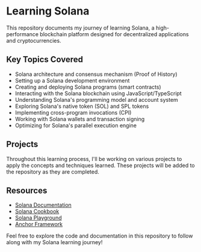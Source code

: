 # Learning Solana

This repository documents my journey of learning Solana, a high-performance blockchain platform designed for decentralized applications and cryptocurrencies.

## Key Topics Covered

- Solana architecture and consensus mechanism (Proof of History)
- Setting up a Solana development environment
- Creating and deploying Solana programs (smart contracts)
- Interacting with the Solana blockchain using JavaScript/TypeScript
- Understanding Solana's programming model and account system
- Exploring Solana's native token (SOL) and SPL tokens
- Implementing cross-program invocations (CPI)
- Working with Solana wallets and transaction signing
- Optimizing for Solana's parallel execution engine

## Projects

Throughout this learning process, I'll be working on various projects to apply the concepts and techniques learned. These projects will be added to the repository as they are completed.

## Resources

- [Solana Documentation](https://docs.solana.com/)
- [Solana Cookbook](https://solanacookbook.com/)
- [Solana Playground](https://playground.solana.com/)
- [Anchor Framework](https://project-serum.github.io/anchor/)

Feel free to explore the code and documentation in this repository to follow along with my Solana learning journey!
